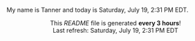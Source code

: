 My name is Tanner and today is Saturday, July 19, 2:31 PM EDT.

<p align="center">This <i>README</i> file is generated <b>every 3 hours</b>!</br>Last refresh: Saturday, July 19, 2:31 PM EDT<br /></p>
